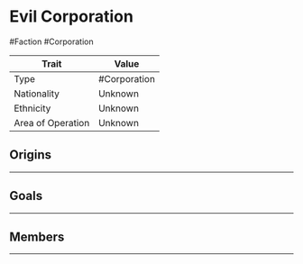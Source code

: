 # Evil Corporation
#Faction #Corporation

Trait | Value
---- | ----
Type | #Corporation
Nationality | Unknown
Ethnicity | Unknown
Area of Operation | Unknown


## Origins
---


## Goals
---


## Members
---




